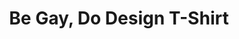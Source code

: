 ---
layout: bookmark
title: Be Gay, Do Design T-Shirt
tags:
  - Bookmarks
  - Queerness
  - Design
created: '2023-04-11T23:47:50.008Z'
link: https://jovo.bigcartel.com/product/bgdd-unisex-fit-t-shirt
id: 555702193
excerpt: If you live pixels and sweat iced coffee, this soft, fitted shirt is for you.
image: >-
  https://assets.bigcartel.com/product_images/347658280/bgdd-tee-1.jpg?auto=format&fit=max&h=1200&w=1200
---